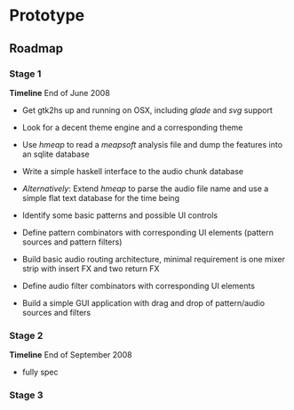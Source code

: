 # Prototype

## Roadmap

### Stage 1

**Timeline** End of June 2008

* Get gtk2hs up and running on OSX, including _glade_ and _svg_ support
* Look for a decent theme engine and a corresponding theme

* Use _hmeap_ to read a _meapsoft_ analysis file and dump the features into an sqlite database
* Write a simple haskell interface to the audio chunk database
* _Alternatively_: Extend _hmeap_ to parse the audio file name and use a simple flat text database for the time being

* Identify some basic patterns and possible UI controls
* Define pattern combinators with corresponding UI elements (pattern sources and pattern filters)
* Build basic audio routing architecture, minimal requirement is one mixer strip with insert FX and two return FX
* Define audio filter combinators with corresponding UI elements

* Build a simple GUI application with drag and drop of pattern/audio sources and filters

### Stage 2

**Timeline** End of September 2008

* fully spec 

### Stage 3
